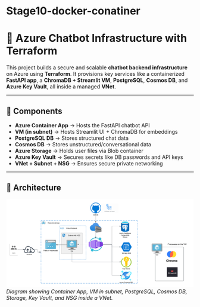 # Stage10-docker-conatiner

# 🤖 Azure Chatbot Infrastructure with Terraform

This project builds a secure and scalable **chatbot backend infrastructure** on Azure using **Terraform**. It provisions key services like a containerized **FastAPI app**, a **ChromaDB + Streamlit VM**, **PostgreSQL**, **Cosmos DB**, and **Azure Key Vault**, all inside a managed **VNet**.

---

## 🧱 Components

- **Azure Container App** → Hosts the FastAPI chatbot API
- **VM (in subnet)** → Hosts Streamlit UI + ChromaDB for embeddings
- **PostgreSQL DB** → Stores structured chat data
- **Cosmos DB** → Stores unstructured/conversational data
- **Azure Storage** → Holds user files via Blob container
- **Azure Key Vault** → Secures secrets like DB passwords and API keys
- **VNet + Subnet + NSG** → Ensures secure private networking

---

## 📌 Architecture

![Azure Chatbot Architecture](infra.png)  
*Diagram showing Container App, VM in subnet, PostgreSQL, Cosmos DB, Storage, Key Vault, and NSG inside a VNet.*



